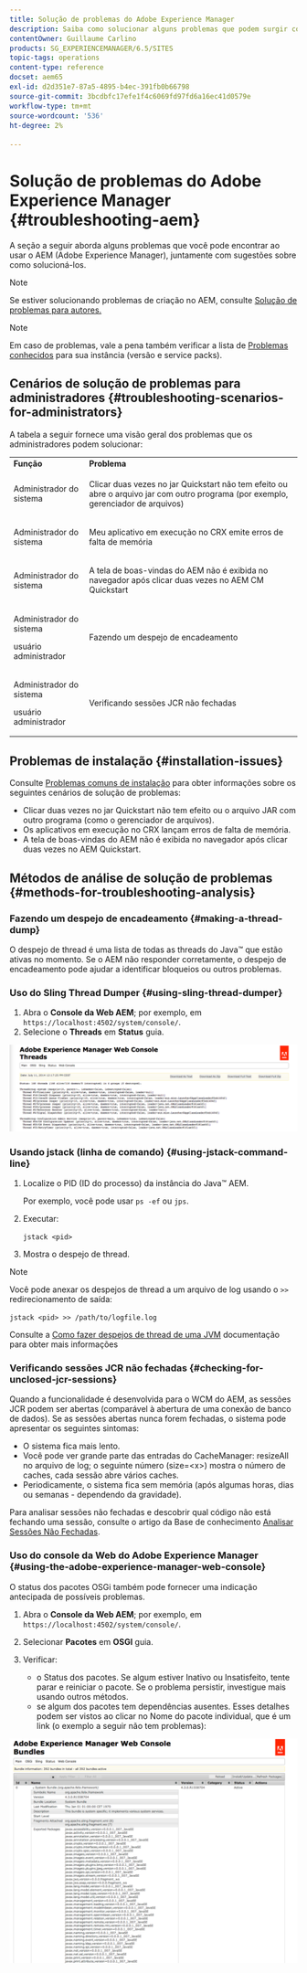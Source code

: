 ```yaml
---
title: Solução de problemas do Adobe Experience Manager
description: Saiba como solucionar alguns problemas que podem surgir com o Adobe Experience Manager.
contentOwner: Guillaume Carlino
products: SG_EXPERIENCEMANAGER/6.5/SITES
topic-tags: operations
content-type: reference
docset: aem65
exl-id: d2d351e7-87a5-4895-b4ec-391fb0b66798
source-git-commit: 3bcdbfc17efe1f4c6069fd97fd6a16ec41d0579e
workflow-type: tm+mt
source-wordcount: '536'
ht-degree: 2%

---
```


# Solução de problemas do Adobe Experience Manager {#troubleshooting-aem}

A seção a seguir aborda alguns problemas que você pode encontrar ao usar o AEM (Adobe Experience Manager), juntamente com sugestões sobre como solucioná-los.

>[!NOTE]
>
>Se estiver solucionando problemas de criação no AEM, consulte [Solução de problemas para autores.](/help/sites-authoring/troubleshooting.md)

>[!NOTE]
>
>Em caso de problemas, vale a pena também verificar a lista de [Problemas conhecidos](/help/release-notes/release-notes.md) para sua instância (versão e service packs).

## Cenários de solução de problemas para administradores {#troubleshooting-scenarios-for-administrators}

A tabela a seguir fornece uma visão geral dos problemas que os administradores podem solucionar:

<table>
 <tbody>
  <tr>
   <td><strong>Função</strong></td>
   <td><strong>Problema </strong></td>
  </tr>
  <tr>
   <td>Administrador do sistema</td>
   <td><p>Clicar duas vezes no jar Quickstart não tem efeito ou abre o arquivo jar com outro programa (por exemplo, gerenciador de arquivos)</p> </td>
  </tr>
  <tr>
   <td><p>Administrador do sistema</p> </td>
   <td><p>Meu aplicativo em execução no CRX emite erros de falta de memória</p> </td>
  </tr>
  <tr>
   <td><p>Administrador do sistema</p> </td>
   <td><p>A tela de boas-vindas do AEM não é exibida no navegador após clicar duas vezes no AEM CM Quickstart</p> </td>
  </tr>
  <tr>
   <td><p>Administrador do sistema</p> <p>usuário administrador</p> </td>
   <td><p>Fazendo um despejo de encadeamento</p> </td>
  </tr>
  <tr>
   <td><p>Administrador do sistema</p> <p>usuário administrador</p> </td>
   <td><p>Verificando sessões JCR não fechadas</p> </td>
  </tr>
 </tbody>
</table>

## Problemas de instalação {#installation-issues}

Consulte [Problemas comuns de instalação](/help/sites-deploying/troubleshooting.md#common-installation-issues) para obter informações sobre os seguintes cenários de solução de problemas:

* Clicar duas vezes no jar Quickstart não tem efeito ou o arquivo JAR com outro programa (como o gerenciador de arquivos).
* Os aplicativos em execução no CRX lançam erros de falta de memória.
* A tela de boas-vindas do AEM não é exibida no navegador após clicar duas vezes no AEM Quickstart.

## Métodos de análise de solução de problemas {#methods-for-troubleshooting-analysis}

### Fazendo um despejo de encadeamento {#making-a-thread-dump}

O despejo de thread é uma lista de todas as threads do Java™ que estão ativas no momento. Se o AEM não responder corretamente, o despejo de encadeamento pode ajudar a identificar bloqueios ou outros problemas.

### Uso do Sling Thread Dumper {#using-sling-thread-dumper}

1. Abra o **Console da Web AEM**; por exemplo, em `https://localhost:4502/system/console/`.
1. Selecione o **Threads** em **Status** guia.

![screen_shot_2012-02-13at43925pm](assets/screen_shot_2012-02-13at43925pm.png)

### Usando jstack (linha de comando) {#using-jstack-command-line}

1. Localize o PID (ID do processo) da instância do Java™ AEM.

   Por exemplo, você pode usar `ps -ef` ou `jps`.

1. Executar:

   `jstack <pid>`

1. Mostra o despejo de thread.

>[!NOTE]
>
>Você pode anexar os despejos de thread a um arquivo de log usando o `>>` redirecionamento de saída:
>
>`jstack <pid> >> /path/to/logfile.log`

Consulte a [Como fazer despejos de thread de uma JVM](https://experienceleague.adobe.com/docs/experience-cloud-kcs/kbarticles/KA-17452.html) documentação para obter mais informações

### Verificando sessões JCR não fechadas {#checking-for-unclosed-jcr-sessions}

Quando a funcionalidade é desenvolvida para o WCM do AEM, as sessões JCR podem ser abertas (comparável à abertura de uma conexão de banco de dados). Se as sessões abertas nunca forem fechadas, o sistema pode apresentar os seguintes sintomas:

* O sistema fica mais lento.
* Você pode ver grande parte das entradas do CacheManager: resizeAll no arquivo de log; o seguinte número (size=&lt;x>) mostra o número de caches, cada sessão abre vários caches.
* Periodicamente, o sistema fica sem memória (após algumas horas, dias ou semanas - dependendo da gravidade).

Para analisar sessões não fechadas e descobrir qual código não está fechando uma sessão, consulte o artigo da Base de conhecimento [Analisar Sessões Não Fechadas](https://helpx.adobe.com/experience-manager/kb/AnalyzeUnclosedSessions.html).

### Uso do console da Web do Adobe Experience Manager {#using-the-adobe-experience-manager-web-console}

O status dos pacotes OSGi também pode fornecer uma indicação antecipada de possíveis problemas.

1. Abra o **Console da Web AEM**; por exemplo, em `https://localhost:4502/system/console/`.
1. Selecionar **Pacotes** em **OSGI** guia.
1. Verificar:

   * o Status dos pacotes. Se algum estiver Inativo ou Insatisfeito, tente parar e reiniciar o pacote. Se o problema persistir, investigue mais usando outros métodos.
   * se algum dos pacotes tem dependências ausentes. Esses detalhes podem ser vistos ao clicar no Nome do pacote individual, que é um link (o exemplo a seguir não tem problemas):

![screen_shot_2012-02-13at44706pm](assets/screen_shot_2012-02-13at44706pm.png)
